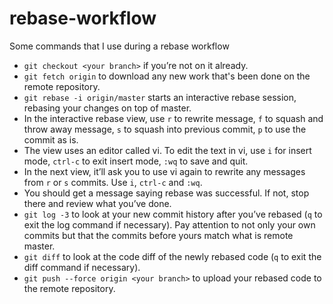 # rebase-workflow
Some commands that I use during a rebase workflow


- `git checkout <your branch>` if you’re not on it already.
- `git fetch origin` to download any new work that's been done on the remote repository.
- `git rebase -i origin/master` starts an interactive rebase session, rebasing your changes on top of master.
- In the interactive rebase view, use `r` to rewrite message, `f` to squash and throw away message, `s` to squash into previous commit, `p` to use the commit as is.
- The view uses an editor called vi.  To edit the text in vi, use `i` for insert mode, `ctrl-c` to exit insert mode, `:wq` to save and quit.
- In the next view, it’ll ask you to use vi again to rewrite any messages from `r` or `s` commits.  Use `i`, `ctrl-c` and `:wq`.
- You should get a message saying rebase was successful.  If not, stop there and review what you’ve done.
- `git log -3` to look at your new commit history after you’ve rebased (`q` to exit the log command if necessary).  Pay attention to not only your own commits but that the commits before yours match what is remote master.
- `git diff` to look at the code diff of the newly rebased code (`q` to exit the diff command if necessary).
- `git push --force origin <your branch>` to upload your rebased code to the remote repository.
